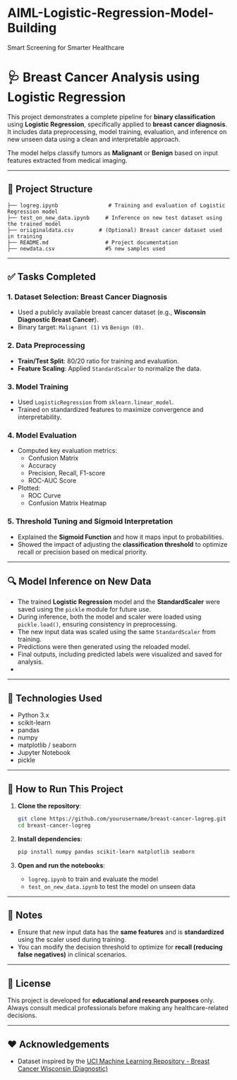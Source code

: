 # AIML-Logistic-Regression-Model-Building
Smart Screening for Smarter Healthcare
# 🩺 Breast Cancer Analysis using Logistic Regression

This project demonstrates a complete pipeline for **binary classification** using **Logistic Regression**, specifically applied to **breast cancer diagnosis**. It includes data preprocessing, model training, evaluation, and inference on new unseen data using a clean and interpretable approach.

The model helps classify tumors as **Malignant** or **Benign** based on input features extracted from medical imaging.

---

## 📁 Project Structure

```
├── logreg.ipynb                # Training and evaluation of Logistic Regression model
├── test_on_new_data.ipynb     # Inference on new test dataset using the trained model
├── oriiginaldata.csv        # (Optional) Breast cancer dataset used in training
├── README.md                  # Project documentation
├── newdata.csv                #5 new samples used
```

---

## ✅ Tasks Completed

### 1. **Dataset Selection: Breast Cancer Diagnosis**
* Used a publicly available breast cancer dataset (e.g., **Wisconsin Diagnostic Breast Cancer**).
* Binary target: `Malignant (1)` vs `Benign (0)`.

### 2. **Data Preprocessing**
* **Train/Test Split**: 80/20 ratio for training and evaluation.
* **Feature Scaling**: Applied `StandardScaler` to normalize the data.

### 3. **Model Training**
* Used `LogisticRegression` from `sklearn.linear_model`.
* Trained on standardized features to maximize convergence and interpretability.

### 4. **Model Evaluation**
* Computed key evaluation metrics:
  - Confusion Matrix
  - Accuracy
  - Precision, Recall, F1-score
  - ROC-AUC Score
* Plotted:
  - ROC Curve
  - Confusion Matrix Heatmap

### 5. **Threshold Tuning and Sigmoid Interpretation**
* Explained the **Sigmoid Function** and how it maps input to probabilities.
* Showed the impact of adjusting the **classification threshold** to optimize recall or precision based on medical priority.

---

## 🔍 Model Inference on New Data

* The trained **Logistic Regression** model and the **StandardScaler** were saved using the `pickle` module for future use.
* During inference, both the model and scaler were loaded using `pickle.load()`, ensuring consistency in preprocessing.
* The new input data was scaled using the same `StandardScaler` from training.
* Predictions were then generated using the reloaded model.
* Final outputs, including predicted labels were visualized and saved for analysis.
* 
---

## 🧠 Technologies Used

* Python 3.x
* scikit-learn
* pandas
* numpy
* matplotlib / seaborn
* Jupyter Notebook
* pickle

---

## 🚀 How to Run This Project

1. **Clone the repository**:
   ```bash
   git clone https://github.com/yourusername/breast-cancer-logreg.git
   cd breast-cancer-logreg
   ```

2. **Install dependencies**:
   ```bash
   pip install numpy pandas scikit-learn matplotlib seaborn
   ```

3. **Open and run the notebooks**:
   - `logreg.ipynb` to train and evaluate the model
   - `test_on_new_data.ipynb` to test the model on unseen data

---

## 📌 Notes

* Ensure that new input data has the **same features** and is **standardized** using the scaler used during training.
* You can modify the decision threshold to optimize for **recall (reducing false negatives)** in clinical scenarios.

---

## 📜 License

This project is developed for **educational and research purposes** only. Always consult medical professionals before making any healthcare-related decisions.

---

## ❤️ Acknowledgements

* Dataset inspired by the [UCI Machine Learning Repository - Breast Cancer Wisconsin (Diagnostic)](https://archive.ics.uci.edu/ml/datasets/Breast+Cancer+Wisconsin+(Diagnostic))

```


